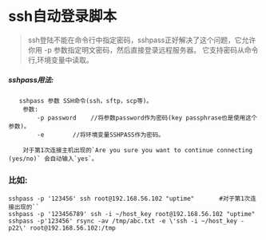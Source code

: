 # ssh自动登录脚本

> ssh登陆不能在命令行中指定密码，sshpass正好解决了这个问题，它允许你用 -p 参数指定明文密码，然后直接登录远程服务器。 它支持密码从命令行,环境变量中读取。

##### sshpass用法:
```
   sshpass 参数 SSH命令(ssh，sftp，scp等)。
    参数:
        -p password    //将参数password作为密码(key passphrase也是使用这个参数)。
        -e        //将环境变量SSHPASS作为密码。

    对于第1次连接主机出现的`Are you sure you want to continue connecting (yes/no)` 会自动输入`yes`。
```

### 比如:
```
sshpass -p '123456' ssh root@192.168.56.102 "uptime"       #对于第1次连接出现的``
sshpass -p '123456789' ssh -i ~/host_key root@192.168.56.102 "uptime"
sshpass -p'123456' rsync -av /tmp/abc.txt -e \'ssh -i ~/host_key -p22\' root@192.168.56.102:/tmp
```